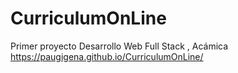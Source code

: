 # CurriculumOnLine
Primer proyecto Desarrollo Web Full Stack , Acámica
https://paugigena.github.io/CurriculumOnLine/
